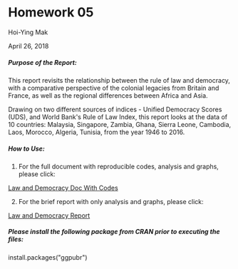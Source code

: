 Homework 05
==============
Hoi-Ying Mak

April 26, 2018

##### Purpose of the Report:

This report revisits the relationship between the rule of law and democracy, with a comparative perspective of the colonial legacies from Britain and France, as well as the regional differences between Africa and Asia. 

Drawing on two different sources of indices - Unified Democracy Scores (UDS), and World Bank's Rule of Law Index, this report looks at the data of 10 countries: Malaysia, Singapore, Zambia, Ghana, Sierra Leone, Cambodia, Laos, Morocco, Algeria, Tunisia, from the year 1946 to 2016.

##### How to Use:

1) For the full document with reproducible codes, analysis and graphs, please click:

[Law and Democracy Doc With Codes](Hw5-Analysis-With-Code.md)

2) For the brief report with only analysis and graphs, please click:

[Law and Democracy Report](Hw5-Analysis-Report.md)

##### Please install the following package from CRAN prior to executing the files:

install.packages("ggpubr")


